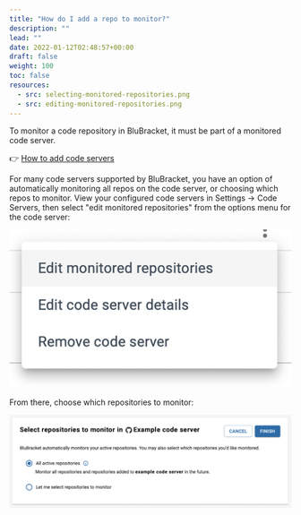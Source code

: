 ```yaml
---
title: "How do I add a repo to monitor?"
description: ""
lead: ""
date: 2022-01-12T02:48:57+00:00
draft: false
weight: 100
toc: false
resources:
  - src: selecting-monitored-repositories.png 
  - src: editing-monitored-repositories.png
---
```


To monitor a code repository in BluBracket, it must be part of a monitored code server.

👉 [How to add code servers](https://docs.blubracket.com/how-to/add-code-servers/)

For many code servers supported by BluBracket, you have an option of automatically monitoring all repos on the code server, or choosing which repos to monitor. View your configured code servers in Settings → Code Servers, then select "edit monitored repositories" from the options menu for the code server:

![editing-monitored-repositories.png](editing-monitored-repositories.png)

From there, choose which repositories to monitor:

![selecting-monitored-repositories.png](selecting-monitored-repositories.png)
